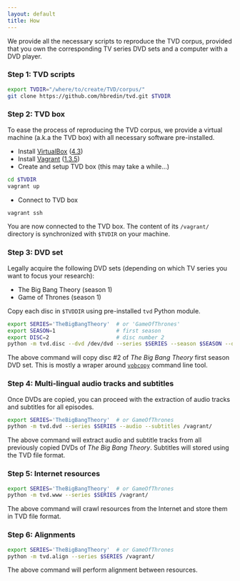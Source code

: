 ```yaml
---
layout: default
title: How
---
```


We provide all the necessary scripts to reproduce the TVD corpus, provided that you own the corresponding TV series DVD sets and a computer with a DVD player.

### Step 1: TVD scripts

```bash
export TVDIR="/where/to/create/TVD/corpus/"
git clone https://github.com/hbredin/tvd.git $TVDIR
```

### Step 2: TVD box

To ease the process of reproducing the TVD corpus, we provide a virtual machine (a.k.a the TVD box) with all necessary software pre-installed.

  * Install [VirtualBox](www.virtualbox.org) ([4.3](https://www.virtualbox.org/wiki/Downloads))
  * Install [Vagrant](http://www.vagrantup.com/) ([1.3.5](http://downloads.vagrantup.com/tags/v1.3.5))
  * Create and setup TVD box (this may take a while...)
```bash
cd $TVDIR
vagrant up
```
  * Connect to TVD box
```bash
vagrant ssh
```
  You are now connected to the TVD box.
  The content of its `/vagrant/` directory is synchronized with `$TVDIR` on your machine.

### Step 3: DVD set

Legally acquire the following DVD sets (depending on which TV series you want to focus your research):
  * The Big Bang Theory (season 1)
  * Game of Thrones (season 1)

Copy each disc in `$TVDDIR` using pre-installed `tvd` Python module.

```bash
export SERIES='TheBigBangTheory'  # or 'GameOfThrones'
export SEASON=1                   # first season
export DISC=2                     # disc number 2
python -m tvd.disc --dvd /dev/dvd --series $SERIES --season $SEASON --disc $DISC /vagrant/
```

The above command will copy disc #2 of *The Big Bang Theory* first season DVD set. This is mostly a wraper around [`vobcopy`](http://www.vobcopy.org/) command line tool.

### Step 4: Multi-lingual audio tracks and subtitles

Once DVDs are copied, you can proceed with the extraction of audio tracks and subtitles for all episodes.

```bash
export SERIES='TheBigBangTheory'  # or GameOfThrones
python -m tvd.dvd --series $SERIES --audio --subtitles /vagrant/
```

The above command will extract audio and subtitle tracks from all previously copied DVDs of *The Big Bang Theory*. Subtitles will stored using the TVD file format.


### Step 5: Internet resources

```bash
export SERIES='TheBigBangTheory'  # or GameOfThrones
python -m tvd.www --series $SERIES /vagrant/
```

The above command will crawl resources from the Internet and store them in TVD file format.

### Step 6: Alignments

```bash
export SERIES='TheBigBangTheory'  # or GameOfThrones
python -m tvd.align --series $SERIES /vagrant/
```

The above command will perform alignment between resources.
